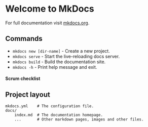 # Welcome to MkDocs

For full documentation visit [mkdocs.org](https://www.mkdocs.org).

## Commands

* `mkdocs new [dir-name]` - Create a new project.
* `mkdocs serve` - Start the live-reloading docs server.
* `mkdocs build` - Build the documentation site.
* `mkdocs -h` - Print help message and exit.

#### Scrum checklist

## Project layout

    mkdocs.yml    # The configuration file.
    docs/
        index.md  # The documentation homepage.
        ...       # Other markdown pages, images and other files.
